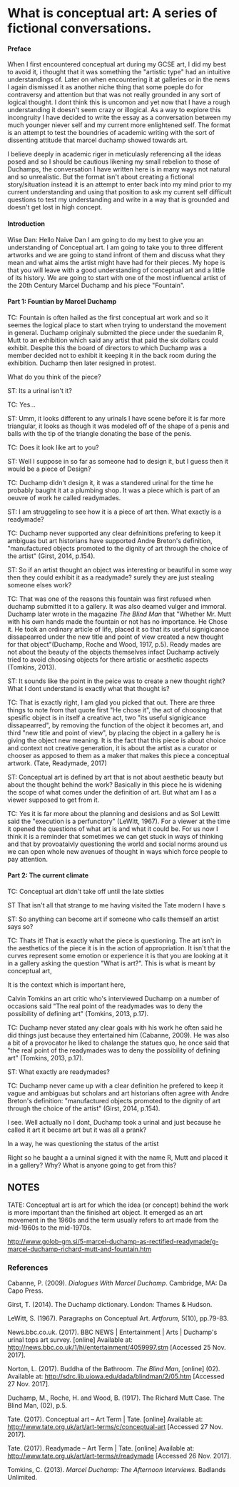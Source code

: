 # What is conceptual art: A series of fictional conversations.

#### Preface

When I first encountered conceptual art during my GCSE art, I did my best to avoid it, i thought that it was something the "artistic type" had an intuitive understandings of. Later on when encountering it at galleries or in the news I again dismissed it as another niche thing that some poeple do for contraversy and attention but that was not really grounded in any sort of logical thought. I dont think this is uncomon and yet now that I have a rough understanding it doesn't seem crazy or illogical. As a way to explore this incongruity I have decided to write the essay as a conversation between my much younger niever self and my current more enlightened self. The format is an attempt to test the boundries of academic writing with the sort of dissenting attitude that marcel duchamp showed towards art.

I believe deeply in academic riger in meticulasly referencing all the ideas posed and so I should be cautious likening my small rebelion to those of Duchamps, the conversation I have written here is in many ways not natural and so unrealistic. But the format isn't about creating a fictional story/situation instead it is an attempt to enter back into my mind prior to my current understanding and using that position to ask my current self difficult questions to test my understanding and write in a way that is grounded and doesn't get lost in high concept.

#### Introduction

Wise Dan: Hello Naive Dan I am going to do my best to give you an understanding of Conceptual art. I am going to take you to three different artworks and we are going to stand infront of them and discuss what they mean and what aims the artist might have had for their pieces. My hope is that you will leave with a good understanding of conceptual art and a little of its history. We are going to start with one of the most influencal artist of the 20th Century Marcel Duchamp and his piece "Fountain".

#### Part 1: Fountian by Marcel Duchamp

TC: Fountain is often hailed as the first conceptual art work and so it seemes the logical place to start when trying to understand the movement in general. Duchamp originaly submitted the piece under the suedanim R, Mutt to an exhibition which said any artist that paid the six dollars could exhibit. Despite this the board of directors to which Duchamp was a member decided not to exhibit it keeping it in the back room during the exhibition. Duchamp then later resigned in protest.

What do you think of the piece?

ST: Its a urinal isn't it?

TC: Yes...

ST: Umm, it looks different to any urinals I have scene before it is far more triangular, it looks as though it was modeled off of the shape of a penis and balls with the tip of the triangle donating the base of the penis.

TC: Does it look like art to you?

ST: Well I suppose in so far as someone had to design it, but I guess then it would be a piece of Design?

TC: Duchamp didn't design it, it was a standered urinal for the time he probably baught it at a plumbing shop. It was a piece which is part of an oeuvre of work he called readymades.                                                                                                                                                  

ST: I am struggeling to see how it is a piece of art then. What exactly is a readymade?

TC: Duchamp never supported any clear defninitions prefering to keep it ambiguas but art historians have supported Andre Breton's definition, "manufactured objects promoted to the dignity of art through the choice of the artist" (Girst, 2014, p.154).

ST: So if an artist thought an object was interesting or beautiful in some way then they could exhibit it as a readymade? surely they are just stealing someone elses work?

TC: That was one of the reasons this fountain was first refused when duchamp submitted it to a gallery. It was also deamed vulger and immoral. Duchamp later wrote in the magazine *The Blind Man* that "Whether Mr. Mutt with his own hands made the fountain or not has no importance. He Chose it. He took an ordinary article of life, placed it so that its useful signigicance dissapearred under the new title and point of view created a new thought for that object"(Duchamp, Roche and Wood, 1917, p.5). Ready mades are not about the beauty of the objects themselves infact Duchamp actively tried to avoid choosing objects for there artistic or aesthetic aspects (Tomkins, 2013). 

ST: It sounds like the point in the peice was to create a new thought right? What I dont understand is exactly what that thought is?

TC: That is exactly right, I am glad you picked that out. There are three things to note from that quote first "He chose it", the act of choosing that spesific object is in itself a creative act, two "its useful signigicance dissapearred", by removing the function of the object it becomes art, and third "new title and point of view", by placing the object in a gallery he is giving the object new meaning. It is the fact that this piece is about choice and context not creative generation, it is about the artist as a curator or chooser as apposed to them as a maker that makes this piece a conceptual artwork. (Tate, Readymade, 2017) 

ST: Conceptual art is defined by art that is not about aesthetic beauty but about the thought behind the work? Basically in this piece he is widening the scope of what comes under the definition of art. But what am I as a viewer supposed to get from it.

TC: Yes it is far more about the planning and desisions and as Sol Lewitt said the "execution is a perfunctory" (LeWitt, 1967). For a viewer at the time it opened the questions of what art is and what it could be. For us now I think it is a reminder that sometimes we can get stuck in ways of thinking and that by provoataivly questioning the world and social norms around us we can open whole new avenues of thought in ways which force people to pay attention.

#### Part 2: The current climate

TC: Conceptual art didn't take off until the late sixties 





ST That isn't all that strange to me having visited the Tate modern I have s

ST: So anything can become art if someone who calls themself an artist says so?

TC: Thats it! That is exactly what the piece is questioning. The art isn't in the aesthetics of the piece it is in the action of appropriation. It isn't that the curves represent some emotion or experience it is that you are looking at it in a gallery asking the question "What is art?". This is what is meant by conceptual art,

It is the context which is important here, 

Calvin Tomkins an art critic who's interviewed Duchamp on a number of occasions said "The real point of the readymades was to deny the possibility of defining art" (Tomkins, 2013, p.17).





TC: Duchamp never stated any clear goals with his work he often said he did things just because they entertained him (Cabanne, 2009). He was also a bit of a provocator he liked to chalange the statues quo, he once said that "the real point of the readymades was to deny the possibility of defining art" (Tomkins, 2013, p.17).

ST: What exactly are readymades?

TC: Duchamp never came up with a clear definition he prefered to keep it vague and ambiguas but scholars and art historians often agree with Andre Breton's definition: "manufactured objects promoted to the dignity of art through the choice of the artist" (Girst, 2014, p.154).

I see. Well actually no I dont, Duchamp took a urinal and just because he called it art it became art but it was all a prank?

In a way, he was questioning the status of the artist 

Right so he baught a a urninal signed it with the name R, Mutt and placed it in a gallery? Why? What is anyone going to get from this?

## NOTES

TATE: Conceptual art is art for which the idea (or concept) behind the work is more important than the finished art object. It emerged as an art movement in the 1960s and the term usually refers to art made from the mid-1960s to the mid-1970s.

http://www.golob-gm.si/5-marcel-duchamp-as-rectified-readymade/g-marcel-duchamp-richard-mutt-and-fountain.htm

### References

Cabanne, P. (2009). *Dialogues With Marcel Duchamp*. Cambridge, MA: Da Capo Press.

Girst, T. (2014). The Duchamp dictionary. London: Thames & Hudson.

LeWitt, S. (1967). Paragraphs on Conceptual Art. *Artforum*, 5(10), pp.79-83.

News.bbc.co.uk. (2017). BBC NEWS | Entertainment | Arts | Duchamp's urinal tops art survey. [online] Available at: http://news.bbc.co.uk/1/hi/entertainment/4059997.stm [Accessed 25 Nov. 2017].

Norton, L. (2017). Buddha of the Bathroom. *The Blind Man*, [online] (02). Available at: http://sdrc.lib.uiowa.edu/dada/blindman/2/05.htm [Accessed 27 Nov. 2017].

 Duchamp, M., Roche, H. and Wood, B. (1917). The Richard Mutt Case. The Blind Man, (02), p.5.

Tate. (2017). Conceptual art – Art Term | Tate. [online] Available at: http://www.tate.org.uk/art/art-terms/c/conceptual-art [Accessed 27 Nov. 2017].

Tate. (2017). Readymade – Art Term | Tate. [online] Available at: http://www.tate.org.uk/art/art-terms/r/readymade [Accessed 26 Nov. 2017].

Tomkins, C. (2013). *Marcel Duchamp: The Afternoon Interviews*. Badlands Unlimited.